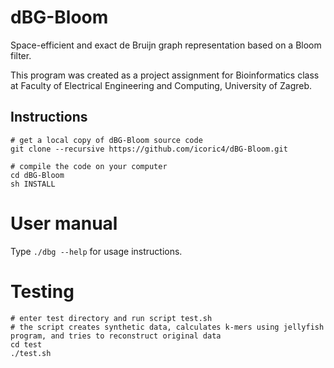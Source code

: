# dBG-Bloom

Space-efficient and exact de Bruijn graph representation based on a Bloom filter.

This program was created as a project assignment for Bioinformatics class at Faculty of Electrical Engineering and Computing, University of Zagreb.

## Instructions

    # get a local copy of dBG-Bloom source code
    git clone --recursive https://github.com/icoric4/dBG-Bloom.git
    
    # compile the code on your computer
    cd dBG-Bloom
    sh INSTALL


# User manual	 

Type `./dbg --help` for usage instructions.

# Testing
   
    # enter test directory and run script test.sh
    # the script creates synthetic data, calculates k-mers using jellyfish program, and tries to reconstruct original data
    cd test
    ./test.sh
